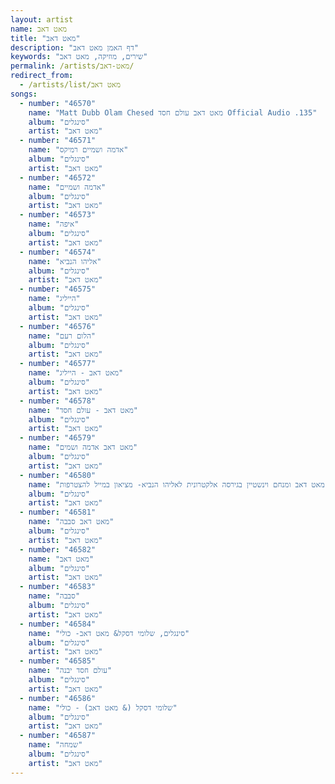 ```yaml
---
layout: artist
name: מאט דאב
title: "מאט דאב"
description: "דף האמן מאט דאב"
keywords: "שירים, מוזיקה, מאט דאב"
permalink: /artists/מאט-דאב/
redirect_from:
  - /artists/list/מאט דאב
songs:
  - number: "46570"
    name: "Matt Dubb Olam Chesed מאט דאב עולם חסד Official Audio .135"
    album: "סינגלים"
    artist: "מאט דאב"
  - number: "46571"
    name: "אדמה ושמיים רמיקס"
    album: "סינגלים"
    artist: "מאט דאב"
  - number: "46572"
    name: "אדמה ושמיים"
    album: "סינגלים"
    artist: "מאט דאב"
  - number: "46573"
    name: "איפה"
    album: "סינגלים"
    artist: "מאט דאב"
  - number: "46574"
    name: "אליהו הנביא"
    album: "סינגלים"
    artist: "מאט דאב"
  - number: "46575"
    name: "הייליג"
    album: "סינגלים"
    artist: "מאט דאב"
  - number: "46576"
    name: "הלום רעם"
    album: "סינגלים"
    artist: "מאט דאב"
  - number: "46577"
    name: "מאט דאב - הייליג"
    album: "סינגלים"
    artist: "מאט דאב"
  - number: "46578"
    name: "מאט דאב - עולם חסד"
    album: "סינגלים"
    artist: "מאט דאב"
  - number: "46579"
    name: "מאט דאב אדמה ושמים"
    album: "סינגלים"
    artist: "מאט דאב"
  - number: "46580"
    name: "מאט דאב ומנחם וינשטיין בגירסה אלקטרונית לאליהו הנביא- מציאון במייל להצטרפות metzion123@gmail.com"
    album: "סינגלים"
    artist: "מאט דאב"
  - number: "46581"
    name: "מאט דאב סבבה"
    album: "סינגלים"
    artist: "מאט דאב"
  - number: "46582"
    name: "מאט דאב"
    album: "סינגלים"
    artist: "מאט דאב"
  - number: "46583"
    name: "סבבה"
    album: "סינגלים"
    artist: "מאט דאב"
  - number: "46584"
    name: "סינגלים, שלומי דסקל& מאט דאב- כולי"
    album: "סינגלים"
    artist: "מאט דאב"
  - number: "46585"
    name: "עולם חסד יבנה"
    album: "סינגלים"
    artist: "מאט דאב"
  - number: "46586"
    name: "שלומי דסקל (& מאט דאב) - כולי"
    album: "סינגלים"
    artist: "מאט דאב"
  - number: "46587"
    name: "שמחה"
    album: "סינגלים"
    artist: "מאט דאב"
---
```

